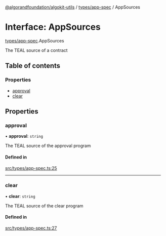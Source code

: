 [@algorandfoundation/algokit-utils](../README.md) / [types/app-spec](../modules/types_app_spec.md) / AppSources

# Interface: AppSources

[types/app-spec](../modules/types_app_spec.md).AppSources

The TEAL source of a contract

## Table of contents

### Properties

- [approval](types_app_spec.AppSources.md#approval)
- [clear](types_app_spec.AppSources.md#clear)

## Properties

### approval

• **approval**: `string`

The TEAL source of the approval program

#### Defined in

[src/types/app-spec.ts:25](https://github.com/algorandfoundation/algokit-utils-ts/blob/main/src/types/app-spec.ts#L25)

___

### clear

• **clear**: `string`

The TEAL source of the clear program

#### Defined in

[src/types/app-spec.ts:27](https://github.com/algorandfoundation/algokit-utils-ts/blob/main/src/types/app-spec.ts#L27)
